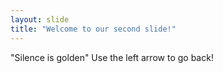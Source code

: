 ```yaml
---
layout: slide
title: "Welcome to our second slide!"
---
```

"Silence is golden"
Use the left arrow to go back!

